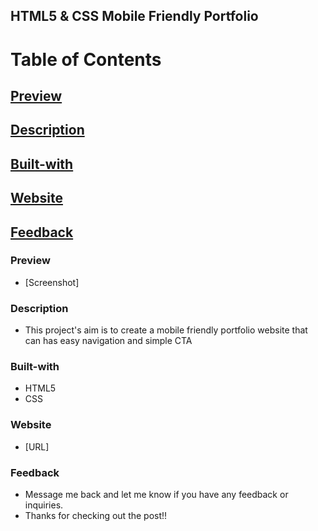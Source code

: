 ## HTML5 & CSS Mobile Friendly Portfolio

# Table of Contents

## [Preview](#Preview)

## [Description](#Description)

## [Built-with](#Built-with)

## [Website](#Website)

## [Feedback](#Feedback)

### Preview

- [Screenshot]

### Description

- This project's aim is to create a mobile friendly portfolio website that can has easy navigation and simple CTA

### Built-with

- HTML5
- CSS

### Website

- [URL]

### Feedback

- Message me back and let me know if you have any feedback or inquiries.
- Thanks for checking out the post!!

